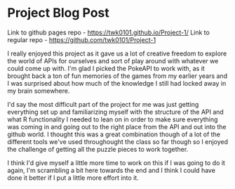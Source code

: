 # Project Blog Post
Link to github pages repo - https://twk0101.github.io/Project-1/
Link to regular repo - https://github.com/twk0101/Project-1

I really enjoyed this project as it gave us a lot of creative freedom to explore the world of APIs for ourselves and sort of play around with whatever we could come up with. I'm glad I picked the PokeAPI to work with, as it brought back a ton of fun memories of the games from my earlier years and I was surprised about how much of the knowledge I still had locked away in my brain somewhere.

I'd say the most difficult part of the project for me was just getting everything set up and familiarizing myself with the structure of the API and what R functionality I needed to lean on in order to make sure everything was coming in and going out to the right place from the API and out into the github world. I thought this was a great combination though of a lot of the different tools we've used throughought the class so far though so I enjoyed the challenge of getting all the puzzle pieces to work together.

I think I'd give myself a little more time to work on this if I was going to do it again, I'm scrambling a bit here towards the end and I think I could have done it better if I put a little more effort into it. 
